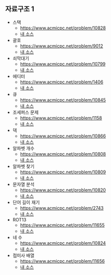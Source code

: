 ## 자료구조 1
- 스택
    - https://www.acmicpc.net/problem/10828
	- [내 소스](https://github.com/HelloWoori/AlgorithmStudyWithBaekjoon/blob/master/DataStructure/Stack.cpp)
- 괄호
    - https://www.acmicpc.net/problem/9012
	- [내 소스](https://github.com/HelloWoori/AlgorithmStudyWithBaekjoon/blob/master/DataStructure/Bracket.cpp)
- 쇠막대기
    - https://www.acmicpc.net/problem/10799
	- [내 소스](https://github.com/HelloWoori/AlgorithmStudyWithBaekjoon/blob/master/DataStructure/IronBar.cpp)
- 에디터
    - https://www.acmicpc.net/problem/1406
	- [내 소스](https://github.com/HelloWoori/AlgorithmStudyWithBaekjoon/blob/master/DataStructure/Editor.cpp)
- 큐
    - https://www.acmicpc.net/problem/10845
	- [내 소스](https://github.com/HelloWoori/AlgorithmStudyWithBaekjoon/blob/master/DataStructure/Queue.cpp)
- 조세퍼스 문제
    - https://www.acmicpc.net/problem/1158
	- [내 소스](https://github.com/HelloWoori/AlgorithmStudyWithBaekjoon/blob/master/DataStructure/JosephusProblem.cpp)
- 덱
    - https://www.acmicpc.net/problem/10866
	- [내 소스](https://github.com/HelloWoori/AlgorithmStudyWithBaekjoon/blob/master/DataStructure/Deque.cpp)
- 알파벳 개수
    - https://www.acmicpc.net/problem/10808
	- [내 소스](https://github.com/HelloWoori/AlgorithmStudyWithBaekjoon/blob/master/DataStructure/CountAlphabet.cpp)
- 알파벳 찾기
    - https://www.acmicpc.net/problem/10809
	- [내 소스](https://github.com/HelloWoori/AlgorithmStudyWithBaekjoon/blob/master/DataStructure/FindAlphabet.cpp)
- 문자열 분석
    - https://www.acmicpc.net/problem/10820
	- [내 소스](https://github.com/HelloWoori/AlgorithmStudyWithBaekjoon/blob/master/DataStructure/StringAnalysis.cpp)
- 단어 길이 재기
    - https://www.acmicpc.net/problem/2743
	- [내 소스](https://github.com/HelloWoori/AlgorithmStudyWithBaekjoon/blob/master/DataStructure/WordLength.cpp)
- ROT13
    - https://www.acmicpc.net/problem/11655
	- [내 소스](https://github.com/HelloWoori/AlgorithmStudyWithBaekjoon/blob/master/DataStructure/ROT13.cpp)
- 네 수
    - https://www.acmicpc.net/problem/10824
	- [내 소스](https://github.com/HelloWoori/AlgorithmStudyWithBaekjoon/blob/master/DataStructure/FourNumbers.cpp)
- 접미사 배열
    - https://www.acmicpc.net/problem/11656
	- [내 소스](https://github.com/HelloWoori/AlgorithmStudyWithBaekjoon/blob/master/DataStructure/Suffix.cpp)